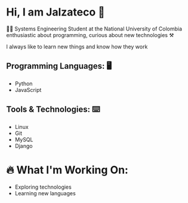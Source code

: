 # Hi, I am Jalzateco 👋

🧑‍💻 Systems Engineering Student at the National University of Colombia enthusiastic about programming, curious about new technologies ⚒️

I always like to learn new things and know how they work

## Programming Languages: 🖥️
- Python
- JavaScript

## Tools & Technologies: ⌨️
- Linux
- Git
- MySQL
- Django

# 🔥 What I'm Working On:
- Exploring technologies
- Learning new languages


<!-- 
**Jalzateco/Jalzateco** is a ✨ _special_ ✨ repository because its `README.md` (this file) appears on your GitHub profile.

Here are some ideas to get you started:

- 🔭 I’m currently working on ...
- 🌱 I’m currently learning ...
- 👯 I’m looking to collaborate on ...
- 🤔 I’m looking for help with ...
- 💬 Ask me about ...
- 📫 How to reach me: ...
- 😄 Pronouns: ...
- ⚡ Fun fact: ...
-->
